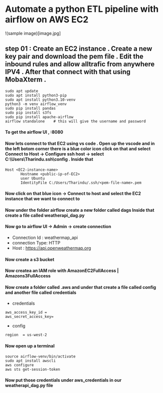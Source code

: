 # Automate a python ETL pipeline with airflow on AWS EC2

!(sample image)[image.jpg]

## step 01 : Create an EC2 instance . Create a new key pair and download the pem file . Edit the inbound rules and allow alltrafic from anywhere IPV4 . After that connect with that using MobaXterm .

```
sudo apt update
sudo apt install python3-pip
sudo apt install python3.10-venv
python3 -m venv airflow_venv
sudo pip install pandas
sudo pip install s3fs
sudo pip install apache-airflow
airflow standalone    # this will give the username and password

```

#### To get the airflow UI , <public-ip-of-EC2>:8080

#### Now lets connect to that EC2 using vs code . Open up the vscode and in the left botom corner there is a blue color icon click on that and select Connect to Host -> Configure ssh host -> select C:\Users\Tharindu\.ssh\config . Inside that

```
Host <EC2-instance-name>
       Hostname <public-ip-of-EC2>
       user Ubuntu
       IdentityFile C:/Users/Tharindu/.ssh/<pem-file-name>.pem

```

#### Now click on that blue icon -> Connect to host and select the EC2 instance that we want to connect to

#### Now under the folder airflow create a new folder called dags Inside that create a file called weatherapi_dag.py

#### Now go to airflow UI -> Admin -> create connection

- Connection Id : weathermap_api
- connection Type: HTTP
- Host : https://api.openweathermap.org

#### Now create a s3 bucket

#### Now createa an IAM role with AmazonEC2FullAccess | Amazons3FullAccess

#### Now create a folder called .aws and under that create a file called config and another file called credentials

- credentials

```
aws_access_key_id =
aws_secret_access_key=
```

- config

```
region  = us-west-2
```

#### Now open up a terminal

```
source airflow-venv/bin/activate
sudo apt install awscli
aws configure
aws sts get-session-token
```

#### Now put those credentials under aws_credentials in our weatherapi_dag.py file
